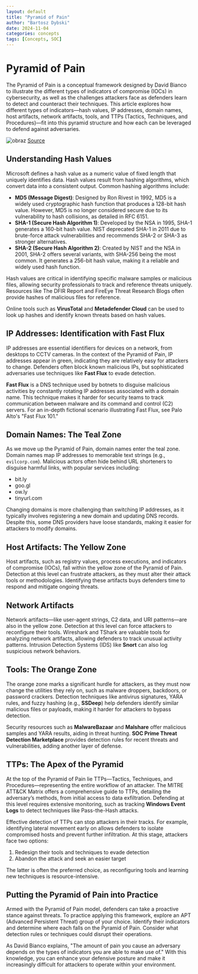 ```yaml
---
layout: default
title: "Pyramid of Pain"
author: "Bartosz Dybski"
date: 2024-11-04
categories: concepts
tags: [Concepts, SOC]
---
```


# Pyramid of Pain

The Pyramid of Pain is a conceptual framework designed by David Bianco to illustrate the different types of indicators of compromise (IOCs) in cybersecurity, as well as the challenges attackers face as defenders learn to detect and counteract their techniques. This article explores how different types of indicators—hash values, IP addresses, domain names, host artifacts, network artifacts, tools, and TTPs (Tactics, Techniques, and Procedures)—fit into this pyramid structure and how each can be leveraged to defend against adversaries.

![obraz](https://github.com/user-attachments/assets/1e4be21b-2df5-497a-9164-3556b2ff42ff)
[Source](https://zvelo.com/pyramid-of-pain/)

## Understanding Hash Values

Microsoft defines a hash value as a numeric value of fixed length that uniquely identifies data. Hash values result from hashing algorithms, which convert data into a consistent output. Common hashing algorithms include:

- **MD5 (Message Digest)**: Designed by Ron Rivest in 1992, MD5 is a widely used cryptographic hash function that produces a 128-bit hash value. However, MD5 is no longer considered secure due to its vulnerability to hash collisions, as detailed in RFC 6151.
- **SHA-1 (Secure Hash Algorithm 1)**: Developed by the NSA in 1995, SHA-1 generates a 160-bit hash value. NIST deprecated SHA-1 in 2011 due to brute-force attack vulnerabilities and recommends SHA-2 or SHA-3 as stronger alternatives.
- **SHA-2 (Secure Hash Algorithm 2)**: Created by NIST and the NSA in 2001, SHA-2 offers several variants, with SHA-256 being the most common. It generates a 256-bit hash value, making it a reliable and widely used hash function.

Hash values are critical in identifying specific malware samples or malicious files, allowing security professionals to track and reference threats uniquely. Resources like The DFIR Report and FireEye Threat Research Blogs often provide hashes of malicious files for reference.

Online tools such as **VirusTotal** and **Metadefender Cloud** can be used to look up hashes and identify known threats based on hash values.

## IP Addresses: Identification with Fast Flux

IP addresses are essential identifiers for devices on a network, from desktops to CCTV cameras. In the context of the Pyramid of Pain, IP addresses appear in green, indicating they are relatively easy for attackers to change. Defenders often block known malicious IPs, but sophisticated adversaries use techniques like **Fast Flux** to evade detection.

**Fast Flux** is a DNS technique used by botnets to disguise malicious activities by constantly rotating IP addresses associated with a domain name. This technique makes it harder for security teams to track communication between malware and its command and control (C2) servers. For an in-depth fictional scenario illustrating Fast Flux, see Palo Alto's "Fast Flux 101."

## Domain Names: The Teal Zone

As we move up the Pyramid of Pain, domain names enter the teal zone. Domain names map IP addresses to memorable text strings (e.g., `evilcorp.com`). Malicious actors often hide behind URL shorteners to disguise harmful links, with popular services including:

- bit.ly
- goo.gl
- ow.ly
- tinyurl.com

Changing domains is more challenging than switching IP addresses, as it typically involves registering a new domain and updating DNS records. Despite this, some DNS providers have loose standards, making it easier for attackers to modify domains.

## Host Artifacts: The Yellow Zone

Host artifacts, such as registry values, process executions, and indicators of compromise (IOCs), fall within the yellow zone of the Pyramid of Pain. Detection at this level can frustrate attackers, as they must alter their attack tools or methodologies. Identifying these artifacts buys defenders time to respond and mitigate ongoing threats.

## Network Artifacts

Network artifacts—like user-agent strings, C2 data, and URI patterns—are also in the yellow zone. Detection at this level can force attackers to reconfigure their tools. Wireshark and TShark are valuable tools for analyzing network artifacts, allowing defenders to track unusual activity patterns. Intrusion Detection Systems (IDS) like **Snort** can also log suspicious network behaviors.

## Tools: The Orange Zone

The orange zone marks a significant hurdle for attackers, as they must now change the utilities they rely on, such as malware droppers, backdoors, or password crackers. Detection techniques like antivirus signatures, YARA rules, and fuzzy hashing (e.g., **SSDeep**) help defenders identify similar malicious files or payloads, making it harder for attackers to bypass detection.

Security resources such as **MalwareBazaar** and **Malshare** offer malicious samples and YARA results, aiding in threat hunting. **SOC Prime Threat Detection Marketplace** provides detection rules for recent threats and vulnerabilities, adding another layer of defense.

## TTPs: The Apex of the Pyramid

At the top of the Pyramid of Pain lie TTPs—Tactics, Techniques, and Procedures—representing the entire workflow of an attacker. The MITRE ATT&CK Matrix offers a comprehensive guide to TTPs, detailing the adversary’s methods, from initial access to data exfiltration. Defending at this level requires extensive monitoring, such as tracking **Windows Event Logs** to detect techniques like Pass-the-Hash attacks.

Effective detection of TTPs can stop attackers in their tracks. For example, identifying lateral movement early on allows defenders to isolate compromised hosts and prevent further infiltration. At this stage, attackers face two options:

1. Redesign their tools and techniques to evade detection
2. Abandon the attack and seek an easier target

The latter is often the preferred choice, as reconfiguring tools and learning new techniques is resource-intensive.

## Putting the Pyramid of Pain into Practice

Armed with the Pyramid of Pain model, defenders can take a proactive stance against threats. To practice applying this framework, explore an APT (Advanced Persistent Threat) group of your choice. Identify their indicators and determine where each falls on the Pyramid of Pain. Consider what detection rules or techniques could disrupt their operations.

As David Bianco explains, "The amount of pain you cause an adversary depends on the types of indicators you are able to make use of." With this knowledge, you can enhance your defensive posture and make it increasingly difficult for attackers to operate within your environment.
